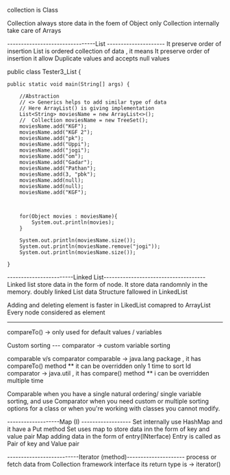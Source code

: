 
collection is Class 

Collection always store data in the foem of Object only
Collection internally take care of Arrays 

--------------------------------List ---------------------
It preserve order of insertion
List is ordered collection of data , it means It preserve order of insertion
it allow Duplicate values and accepts null values 

public class Tester3_List {

    public static void main(String[] args) {

        //Abstraction
        // <> Generics helps to add similar type of data
        // Here ArrayList() is giving implementation
        List<String> moviesName = new ArrayList<>();
        //  Collection moviesName = new TreeSet();
        moviesName.add("KGF");
        moviesName.add("KGF 2");
        moviesName.add("pk");
        moviesName.add("Uppi");
        moviesName.add("jogi");
        moviesName.add("om");
        moviesName.add("Gadar");
        moviesName.add("Pathan");
        moviesName.add(3, "pbk");
        moviesName.add(null);
        moviesName.add(null);
        moviesName.add("KGF");



        for(Object movies : moviesName){
            System.out.println(movies);
        }

        System.out.println(moviesName.size());
        System.out.println(moviesName.remove("jogi"));
        System.out.println(moviesName.size());

    }




------------------------Linked List-------------------------------------
Linked list store data in the form of node.
It store data randomnly in the memory.
doubly linked List data Structure fallowed in LinkedList

Adding and deleting element is faster in LikedList comapred to ArrayList
Every node considered as element 


------------------

compareTo() -> only used for default values / variables 

Custom sorting ---
comparator -> custom variable sorting


comparable v/s comparator 
comparable  -> java.lang package  , it has compareTo() method  ** it can be overridden only 1 time to sort Id
comparator -> java.util ,  it has compare() method    ** i can be overridden multiple time 

Comparable when you have a single natural ordering/ single variable sorting, and use 
Comparator when you need custom or multiple sorting options for a class or when you're working with classes you cannot modify.


-------------------Map (I) ------------------
Set internally use HashMap and it have a Put method 
Set uses map to store data inn the form of key and value pair 
Map adding data in the form of entry(INterface)
Entry is called as Pair of key and Value pair

--------------------------Iterator (method)---------------------
process or fetch data from Collection framework interface
its return type is -> iterator()

